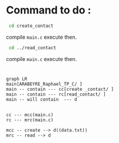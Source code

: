 ﻿# Command to do :

```bash
 cd create_contact
```
compile ```main.c```
execute then.

```bash
 cd ../read_contact
```
compile ```main.c```
execute then.


#

```mermaid
graph LR
main[ARABEYRE_Raphael_TP_C/ ]
main -- contain --- cc[create _contact/ ]
main -- contain --- rc[read_contact/ ]
main -- will contain  --- d


cc --- mcc(main.c)
rc --- mrc(main.c)

mcc -- create --> d((data.txt))
mrc -- read --> d
```
